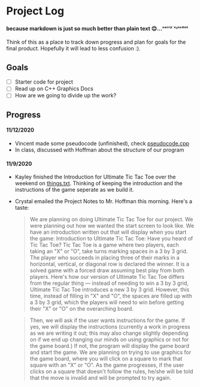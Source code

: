 # Project Log
#### because markdown is just so much better than plain text 😌...ˢᵒʳʳʸ ᵛᶦⁿᶜᵉⁿᵗ  
Think of this as a place to track down progress and plan for goals for the final product. Hopefully it will lead to less confusion :).    
## Goals  
- [ ] Starter code for project
- [ ] Read up on C++ Graphics Docs
- [ ] How are we going to divide up the work?

## Progress  
#### 11/12/2020
- Vincent made some pseudocode (unfinished), check [pseudocode.cpp](https://github.com/kayleyseow/CPP-Project/blob/master/pseudocode.cpp)  
- In class, discussed with Hoffman about the structure of our program
#### 11/9/2020
- Kayley finished the Introduction for Ultimate Tic Tac Toe over the weekend on [things.txt](https://github.com/kayleyseow/CPP-Project/blob/master/things.txt). Thinking of keeping the introduction and the instructions of the game seperate as we build it.
- Crystal emailed the Project Notes to Mr. Hoffman this morning. Here's a taste:  
  >   We are planning on doing Ultimate Tic Tac Toe for our project. We were planning out how we wanted the start screen to look like.
We have an introduction written out that will display when you start the game:
Introduction to Ultimate Tic Tac Toe:
Have you heard of Tic Tac Toe? Tic Tac Toe is a game where two players, each taking an "X" or "O", take turns marking spaces in a 3 by 3 grid. The player who succeeds in placing three of their marks in a horizontal, vertical, or diagonal row is declared the winner. It is a solved game with a forced draw assuming best play from both players. Here's how our version of Ultimate Tic Tac Toe differs from the regular thing — instead of needing to win a 3 by 3 grid, Ultimate Tic Tac Toe introduces a new 3 by 3 grid. However, this time, instead of filling in "X" and "O", the spaces are filled up with a 3 by 3 grid, which the players will need to win before getting their "X" or "O" on the overarching board.  

  >   Then, we will ask if the user wants instructions for the game. If yes, we will display the instructions (currently a work in progress as we are writing it out; this may also change slightly depending on if we end up changing our minds on using graphics or not for the game board.) If not, the program will display the game board and start the game.
We are planning on trying to use graphics for the game board, where you will click on a square to mark that square with an "X" or "O". As the game progresses, if the user clicks on a square that doesn't follow the rules, he/she will be told that the move is invalid and will be prompted to try again.
